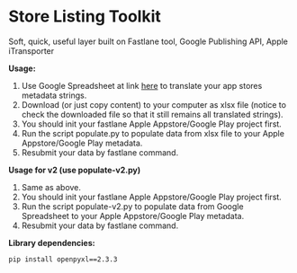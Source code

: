 # Store Listing Toolkit
Soft, quick, useful layer built on Fastlane tool, Google Publishing API, Apple iTransporter

**Usage:**

1. Use Google Spreadsheet at link [here](https://docs.google.com/spreadsheets/d/1gvd1y6YNyPNxqCYm324svAP2a3JFQnX9m9AtbIi2ZQQ/edit?usp=sharing) to translate your app stores metadata strings.
2. Download (or just copy content) to your computer as xlsx file (notice to check the downloaded file so that it still remains all translated strings).
3. You should init your fastlane Apple Appstore/Google Play project first.
3. Run the script populate.py to populate data from xlsx file to your Apple Appstore/Google Play metadata.
4. Resubmit your data by fastlane command.

**Usage for v2 (use populate-v2.py)**

1. Same as above.
3. You should init your fastlane Apple Appstore/Google Play project first.
3. Run the script populate-v2.py to populate data from Google Spreadsheet to your Apple Appstore/Google Play metadata.
4. Resubmit your data by fastlane command.

**Library dependencies:**

`pip install openpyxl==2.3.3`